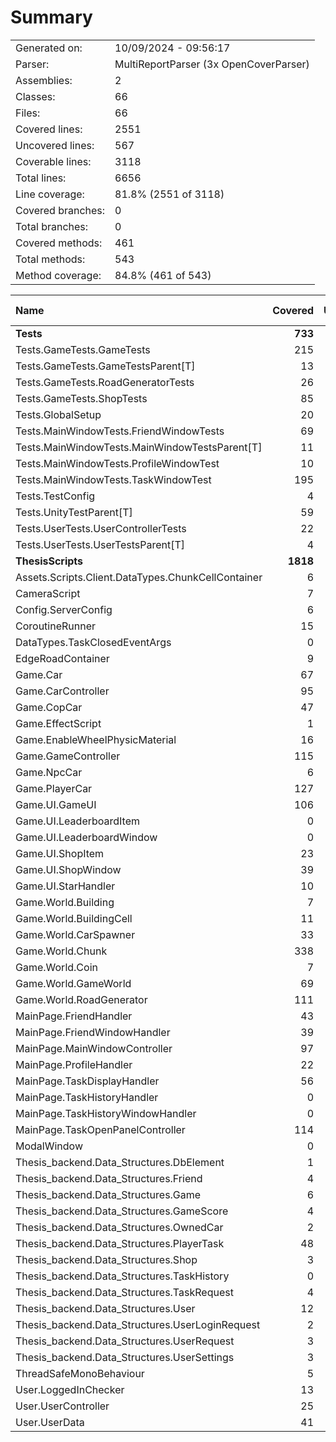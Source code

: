 ﻿# Summary
|||
|:---|:---|
| Generated on: | 10/09/2024 - 09:56:17 |
| Parser: | MultiReportParser (3x OpenCoverParser) |
| Assemblies: | 2 |
| Classes: | 66 |
| Files: | 66 |
| Covered lines: | 2551 |
| Uncovered lines: | 567 |
| Coverable lines: | 3118 |
| Total lines: | 6656 |
| Line coverage: | 81.8% (2551 of 3118) |
| Covered branches: | 0 |
| Total branches: | 0 |
| Covered methods: | 461 |
| Total methods: | 543 |
| Method coverage: | 84.8% (461 of 543) |

|**Name**|**Covered**|**Uncovered**|**Coverable**|**Total**|**Line coverage**|**Covered**|**Total**|**Branch coverage**|**Covered**|**Total**|**Method coverage**|
|:---|---:|---:|---:|---:|---:|---:|---:|---:|---:|---:|---:|
|**Tests**|**733**|**21**|**754**|**1385**|**97.2%**|**0**|**0**|****|**56**|**56**|**100%**|
|Tests.GameTests.GameTests|215|0|215|348|100%|0|0||16|16|100%|
|Tests.GameTests.GameTestsParent[T]|13|9|22|46|59%|0|0||1|1|100%|
|Tests.GameTests.RoadGeneratorTests|26|0|26|55|100%|0|0||3|3|100%|
|Tests.GameTests.ShopTests|85|3|88|156|96.5%|0|0||6|6|100%|
|Tests.GlobalSetup|20|0|20|56|100%|0|0||4|4|100%|
|Tests.MainWindowTests.FriendWindowTests|69|0|69|127|100%|0|0||4|4|100%|
|Tests.MainWindowTests.MainWindowTestsParent[T]|11|9|20|40|55%|0|0||1|1|100%|
|Tests.MainWindowTests.ProfileWindowTest|10|0|10|31|100%|0|0||1|1|100%|
|Tests.MainWindowTests.TaskWindowTest|195|0|195|295|100%|0|0||10|10|100%|
|Tests.TestConfig|4|0|4|48|100%|0|0||1|1|100%|
|Tests.UnityTestParent[T]|59|0|59|112|100%|0|0||5|5|100%|
|Tests.UserTests.UserControllerTests|22|0|22|47|100%|0|0||3|3|100%|
|Tests.UserTests.UserTestsParent[T]|4|0|4|24|100%|0|0||1|1|100%|
|**ThesisScripts**|**1818**|**546**|**2364**|**5271**|**76.9%**|**0**|**0**|****|**405**|**487**|**83.1%**|
|Assets.Scripts.Client.DataTypes.ChunkCellContainer|6|0|6|17|100%|0|0||5|5|100%|
|CameraScript|7|0|7|34|100%|0|0||2|2|100%|
|Config.ServerConfig|6|1|7|99|85.7%|0|0||6|7|85.7%|
|CoroutineRunner|15|0|15|33|100%|0|0||3|3|100%|
|DataTypes.TaskClosedEventArgs|0|4|4|14|0%|0|0||0|1|0%|
|EdgeRoadContainer|9|0|9|15|100%|0|0||7|7|100%|
|Game.Car|67|18|85|143|78.8%|0|0||13|13|100%|
|Game.CarController|95|24|119|229|79.8%|0|0||14|18|77.7%|
|Game.CopCar|47|11|58|95|81%|0|0||1|1|100%|
|Game.EffectScript|1|0|1|13|100%|0|0||1|1|100%|
|Game.EnableWheelPhysicMaterial|16|0|16|37|100%|0|0||2|2|100%|
|Game.GameController|115|10|125|289|92%|0|0||25|25|100%|
|Game.NpcCar|6|0|6|19|100%|0|0||1|1|100%|
|Game.PlayerCar|127|49|176|253|72.1%|0|0||17|19|89.4%|
|Game.UI.GameUI|106|22|128|241|82.8%|0|0||24|28|85.7%|
|Game.UI.LeaderboardItem|0|4|4|23|0%|0|0||0|1|0%|
|Game.UI.LeaderboardWindow|0|43|43|101|0%|0|0||0|5|0%|
|Game.UI.ShopItem|23|0|23|68|100%|0|0||8|8|100%|
|Game.UI.ShopWindow|39|13|52|109|75%|0|0||6|8|75%|
|Game.UI.StarHandler|10|0|10|49|100%|0|0||1|1|100%|
|Game.World.Building|7|2|9|76|77.7%|0|0||5|7|71.4%|
|Game.World.BuildingCell|11|0|11|30|100%|0|0||7|7|100%|
|Game.World.CarSpawner|33|10|43|128|76.7%|0|0||4|5|80%|
|Game.World.Chunk|338|32|370|593|91.3%|0|0||27|29|93.1%|
|Game.World.Coin|7|0|7|33|100%|0|0||2|2|100%|
|Game.World.GameWorld|69|16|85|172|81.1%|0|0||6|6|100%|
|Game.World.RoadGenerator|111|23|134|244|82.8%|0|0||8|9|88.8%|
|MainPage.FriendHandler|43|0|43|124|100%|0|0||7|7|100%|
|MainPage.FriendWindowHandler|39|20|59|153|66.1%|0|0||7|9|77.7%|
|MainPage.MainWindowController|97|39|136|312|71.3%|0|0||14|17|82.3%|
|MainPage.ProfileHandler|22|3|25|93|88%|0|0||4|5|80%|
|MainPage.TaskDisplayHandler|56|17|73|191|76.7%|0|0||10|11|90.9%|
|MainPage.TaskHistoryHandler|0|12|12|54|0%|0|0||0|1|0%|
|MainPage.TaskHistoryWindowHandler|0|30|30|93|0%|0|0||0|5|0%|
|MainPage.TaskOpenPanelController|114|14|128|298|89%|0|0||15|15|100%|
|ModalWindow|0|38|38|71|0%|0|0||0|4|0%|
|Thesis_backend.Data_Structures.DbElement|1|1|2|11|50%|0|0||2|3|66.6%|
|Thesis_backend.Data_Structures.Friend|4|1|5|18|80%|0|0||9|10|90%|
|Thesis_backend.Data_Structures.Game|6|2|8|20|75%|0|0||12|15|80%|
|Thesis_backend.Data_Structures.GameScore|4|2|6|19|66.6%|0|0||8|11|72.7%|
|Thesis_backend.Data_Structures.OwnedCar|2|3|5|21|40%|0|0||4|9|44.4%|
|Thesis_backend.Data_Structures.PlayerTask|48|12|60|87|80%|0|0||21|23|91.3%|
|Thesis_backend.Data_Structures.Shop|3|1|4|15|75%|0|0||6|7|85.7%|
|Thesis_backend.Data_Structures.TaskHistory|0|6|6|20|0%|0|0||0|11|0%|
|Thesis_backend.Data_Structures.TaskRequest|4|0|4|16|100%|0|0||8|8|100%|
|Thesis_backend.Data_Structures.User|12|1|13|26|92.3%|0|0||25|26|96.1%|
|Thesis_backend.Data_Structures.UserLoginRequest|2|0|2|14|100%|0|0||4|4|100%|
|Thesis_backend.Data_Structures.UserRequest|3|0|3|15|100%|0|0||6|6|100%|
|Thesis_backend.Data_Structures.UserSettings|3|1|4|15|75%|0|0||6|8|75%|
|ThreadSafeMonoBehaviour|5|0|5|12|100%|0|0||3|3|100%|
|User.LoggedInChecker|13|13|26|77|50%|0|0||3|5|60%|
|User.UserController|25|45|70|200|35.7%|0|0||5|12|41.6%|
|User.UserData|41|3|44|139|93.1%|0|0||31|31|100%|
